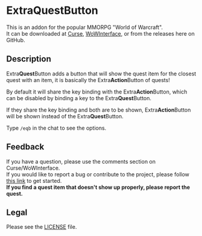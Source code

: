 # ExtraQuestButton

This is an addon for the popular MMORPG "World of Warcraft".  
It can be downloaded at [Curse](//curseforge.com/wow/addons/extraquestbutton), [WoWInterface](//wowinterface.com/downloads/info23464), or from the releases here on GitHub.

## Description

Extra**Quest**Button adds a button that will show the quest item for the closest quest with an item, it is basically the Extra**Action**Button of quests!

By default it will share the key binding with the Extra**Action**Button, which can be disabled by binding a key to the Extra**Quest**Button.

If they share the key binding and both are to be shown, Extra**Action**Button will be shown instead of the Extra**Quest**Button.

Type `/eqb` in the chat to see the options.

## Feedback

If you have a question, please use the comments section on Curse/WoWInterface.  
If you would like to report a bug or contribute to the project, please follow [this link](//github.com/p3lim-wow/ExtraQuestButton/issues?q=) to get started.  
**If you find a quest item that doesn't show up properly, please report the quest.**

## Legal

Please see the [LICENSE](//github.com/p3lim-wow/ExtraQuestButton/blob/master/LICENSE.txt) file.
